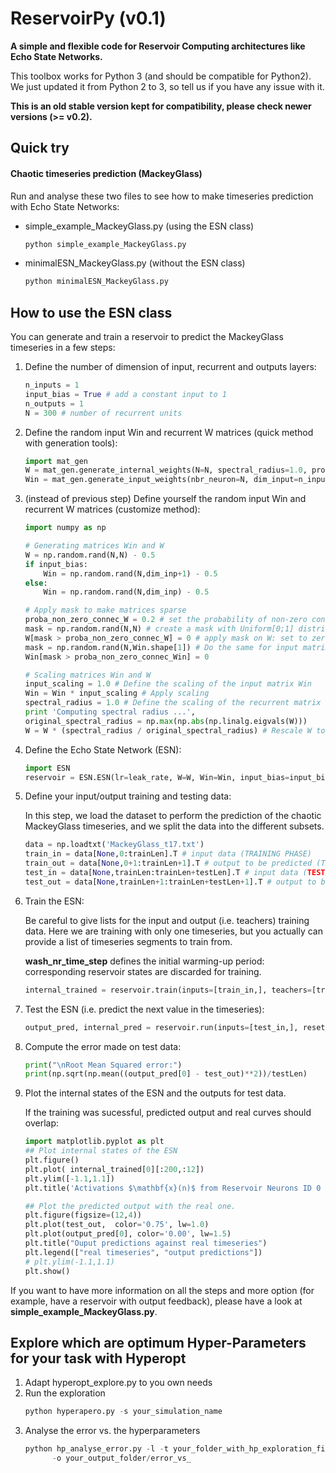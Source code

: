 # ReservoirPy (v0.1)
**A simple and flexible code for Reservoir Computing architectures like Echo State Networks.**

This toolbox works for Python 3 (and should be compatible for Python2). We just updated it from Python 2 to 3, so tell us if you have any issue with it.

**This is an old stable version kept for compatibility, please check newer versions (>= v0.2).**

## Quick try
#### Chaotic timeseries prediction (MackeyGlass)
Run and analyse these two files to see how to make timeseries prediction with Echo State Networks:
- simple_example_MackeyGlass.py (using the ESN class)

    ```bash
    python simple_example_MackeyGlass.py
    ```

- minimalESN_MackeyGlass.py (without the ESN class)

    ```bash
    python minimalESN_MackeyGlass.py
    ```

## How to use the ESN class
You can generate and train a reservoir to predict the MackeyGlass timeseries in a few steps:
1. Define the number of dimension of input, recurrent and outputs layers:

    ```python
    n_inputs = 1
    input_bias = True # add a constant input to 1
    n_outputs = 1
    N = 300 # number of recurrent units
    ```

2. Define the random input Win and recurrent W matrices (quick method with generation tools):

    ```python
    import mat_gen
    W = mat_gen.generate_internal_weights(N=N, spectral_radius=1.0, proba=1.0, Wstd=1.0) # Normal distribution with mean 0 and standard deviation 0
    Win = mat_gen.generate_input_weights(nbr_neuron=N, dim_input=n_inputs, input_scaling=1.0, proba=1.0, input_bias=input_bias)
    ```

3. (instead of previous step) Define yourself the random input Win and recurrent W matrices (customize method):

    ```python
    import numpy as np

    # Generating matrices Win and W
    W = np.random.rand(N,N) - 0.5
    if input_bias:
        Win = np.random.rand(N,dim_inp+1) - 0.5
    else:
        Win = np.random.rand(N,dim_inp) - 0.5

    # Apply mask to make matrices sparse
    proba_non_zero_connec_W = 0.2 # set the probability of non-zero connections
    mask = np.random.rand(N,N) # create a mask with Uniform[0;1] distribution
    W[mask > proba_non_zero_connec_W] = 0 # apply mask on W: set to zero some connections given by the mask
    mask = np.random.rand(N,Win.shape[1]) # Do the same for input matrix
    Win[mask > proba_non_zero_connec_Win] = 0

    # Scaling matrices Win and W
    input_scaling = 1.0 # Define the scaling of the input matrix Win
    Win = Win * input_scaling # Apply scaling
    spectral_radius = 1.0 # Define the scaling of the recurrent matrix W
    print 'Computing spectral radius ...',
    original_spectral_radius = np.max(np.abs(np.linalg.eigvals(W)))
    W = W * (spectral_radius / original_spectral_radius) # Rescale W to reach the requested spectral radius
    ```

4. Define the Echo State Network (ESN):
     ```python
     import ESN
     reservoir = ESN.ESN(lr=leak_rate, W=W, Win=Win, input_bias=input_bias, ridge=regularization_coef, Wfb=None, fbfunc=None)
     ```

5. Define your input/output training and testing data:

    In this step, we load the dataset to perform the prediction of the chaotic MackeyGlass timeseries, and we split the data into the different subsets.

    ```python
    data = np.loadtxt('MackeyGlass_t17.txt')
    train_in = data[None,0:trainLen].T # input data (TRAINING PHASE)
    train_out = data[None,0+1:trainLen+1].T # output to be predicted (TRAINING PHASE)
    test_in = data[None,trainLen:trainLen+testLen].T # input data (TESTING PHASE)
    test_out = data[None,trainLen+1:trainLen+testLen+1].T # output to be predicted (TESTING PHASE)
    ```

6. Train the ESN:

    Be careful to give lists for the input and output (i.e. teachers) training data. Here we are training with only one timeseries, but you actually can provide a list of timeseries segments to train from.

    **wash_nr_time_step** defines the initial warming-up period: corresponding reservoir states are discarded for training.

    ```python
    internal_trained = reservoir.train(inputs=[train_in,], teachers=[train_out,], wash_nr_time_step=100)
    ```

7. Test the ESN (i.e. predict the next value in the timeseries):
    ```python
    output_pred, internal_pred = reservoir.run(inputs=[test_in,], reset_state=False)
    ```

8. Compute the error made on test data:

    ```python
    print("\nRoot Mean Squared error:")
    print(np.sqrt(np.mean((output_pred[0] - test_out)**2))/testLen)
    ```

9. Plot the internal states of the ESN and the outputs for test data.

    If the training was sucessful, predicted output and real curves should overlap:

    ```python
    import matplotlib.pyplot as plt
    ## Plot internal states of the ESN
    plt.figure()
    plt.plot( internal_trained[0][:200,:12])
    plt.ylim([-1.1,1.1])
    plt.title('Activations $\mathbf{x}(n)$ from Reservoir Neurons ID 0 to 11 for 200 time steps')

    ## Plot the predicted output with the real one.
    plt.figure(figsize=(12,4))
    plt.plot(test_out,  color='0.75', lw=1.0)
    plt.plot(output_pred[0], color='0.00', lw=1.5)
    plt.title("Ouput predictions against real timeseries")
    plt.legend(["real timeseries", "output predictions"])
    # plt.ylim(-1.1,1.1)
    plt.show()
    ```

If you want to have more information on all the steps and more option (for example, have a reservoir with output feedback), please have a look at **simple_example_MackeyGlass.py**.

## Explore which are optimum Hyper-Parameters for your task with Hyperopt
1. Adapt hyperopt_explore.py to you own needs
2. Run the exploration
    ```python
    python hyperapero.py -s your_simulation_name
    ```
3. Analyse the error vs. the hyperparameters
    ```python
    python hp_analyse_error.py -l -t your_folder_with_hp_exploration_files/hyperopt_trials.pkl
          -o your_output_folder/error_vs_
    ```
